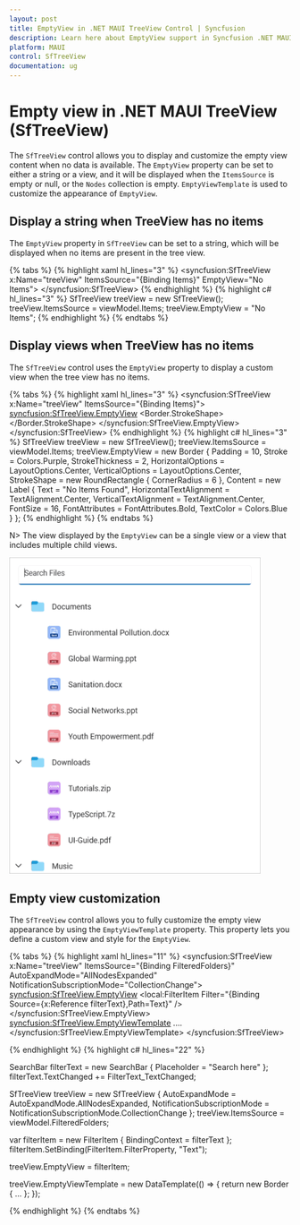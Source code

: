 ```yaml
---
layout: post
title: EmptyView in .NET MAUI TreeView Control | Syncfusion
description: Learn here about EmptyView support in Syncfusion .NET MAUI TreeView (SfTreeView) Control and more about it.
platform: MAUI
control: SfTreeView
documentation: ug
---
```


# Empty view in .NET MAUI TreeView (SfTreeView)

The `SfTreeView` control allows you to display and customize the empty view content when no data is available. The `EmptyView` property can be set to either a string or a view, and it will be displayed when the `ItemsSource` is empty or null, or the `Nodes` collection is empty. `EmptyViewTemplate` is used to customize the appearance of `EmptyView`.

## Display a string when TreeView has no items

The `EmptyView` property in `SfTreeView` can be set to a string, which will be displayed when no items are present in the tree view.

{% tabs %}
{% highlight xaml hl_lines="3" %}
  <syncfusion:SfTreeView x:Name="treeView"
                         ItemsSource="{Binding Items}"
                         EmptyView="No Items">
  </syncfusion:SfTreeView>
</ContentPage>
{% endhighlight %}
{% highlight c# hl_lines="3" %}
SfTreeView treeView = new SfTreeView();
treeView.ItemsSource = viewModel.Items;
treeView.EmptyView = "No Items";
{% endhighlight %}
{% endtabs %}

## Display views when TreeView has no items

The `SfTreeView` control uses the `EmptyView` property to display a custom view when the tree view has no items.

{% tabs %}
{% highlight xaml hl_lines="3" %}
  <syncfusion:SfTreeView x:Name="treeView"
                         ItemsSource="{Binding Items}">
    <syncfusion:SfTreeView.EmptyView>
         <Border Padding="10" Stroke="Purple" StrokeThickness="2" HorizontalOptions="Center" VerticalOptions="Center">
             <Border.StrokeShape>
                 <RoundRectangle CornerRadius="6"/>
             </Border.StrokeShape>
             <Label Text="No Items Found" 
                    HorizontalTextAlignment="Center" 
                    VerticalTextAlignment="Center" 
                    FontSize="16" FontAttributes="Bold" TextColor="Blue"/>
         </Border>
    </syncfusion:SfTreeView.EmptyView>                       
  </syncfusion:SfTreeView>
</ContentPage>
{% endhighlight %}
{% highlight c# hl_lines="3" %}
SfTreeView treeView = new SfTreeView();
treeView.ItemsSource = viewModel.Items;
treeView.EmptyView = new Border
{
    Padding = 10,
    Stroke = Colors.Purple,
    StrokeThickness = 2,
    HorizontalOptions = LayoutOptions.Center,
    VerticalOptions = LayoutOptions.Center,
    StrokeShape = new RoundRectangle { CornerRadius = 6 },
    Content = new Label
    {
        Text = "No Items Found",
        HorizontalTextAlignment = TextAlignment.Center,
        VerticalTextAlignment = TextAlignment.Center,
        FontSize = 16,
        FontAttributes = FontAttributes.Bold,
        TextColor = Colors.Blue
    }
};
{% endhighlight %}
{% endtabs %}

N> The view displayed by the `EmptyView` can be a single view or a view that includes multiple child views.

![EmptyView in .NET MAUI TreeView](images/empty-view/maui-treeview-empty-view.gif)

## Empty view customization

The `SfTreeView` control allows you to fully customize the empty view appearance by using the `EmptyViewTemplate` property. This property lets you define a custom view and style for the `EmptyView`.

{% tabs %}
{% highlight xaml hl_lines="11" %}
<SearchBar x:Name="filterText"
           Placeholder="Search here"
           TextChanged="filterText_TextChanged" />
<syncfusion:SfTreeView x:Name="treeView"
                       ItemsSource="{Binding FilteredFolders}"
                       AutoExpandMode="AllNodesExpanded"
                       NotificationSubscriptionMode="CollectionChange">
      <syncfusion:SfTreeView.EmptyView>
            <local:FilterItem Filter="{Binding Source={x:Reference filterText},Path=Text}" />
      </syncfusion:SfTreeView.EmptyView>
      <syncfusion:SfTreeView.EmptyViewTemplate>
            <DataTemplate>
               <Border>
                     ....
               </Border>
            </DataTemplate>
      </syncfusion:SfTreeView.EmptyViewTemplate>
</syncfusion:SfTreeView>

{% endhighlight %}
{% highlight c# hl_lines="22" %}

SearchBar filterText = new SearchBar
{
    Placeholder = "Search here"
};
filterText.TextChanged += FilterText_TextChanged;

SfTreeView treeView = new SfTreeView
{
    AutoExpandMode = AutoExpandMode.AllNodesExpanded,
    NotificationSubscriptionMode = NotificationSubscriptionMode.CollectionChange
};
treeView.ItemsSource = viewModel.FilteredFolders;

var filterItem = new FilterItem
{
    BindingContext = filterText
};
filterItem.SetBinding(FilterItem.FilterProperty, "Text");

treeView.EmptyView = filterItem;

treeView.EmptyViewTemplate = new DataTemplate(() =>
{
    return new Border
    {
       ...
    };
});

{% endhighlight %}
{% endtabs %}
